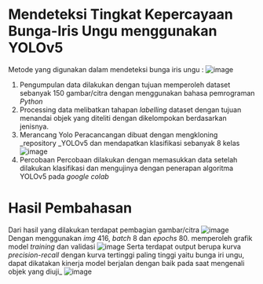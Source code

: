 # Mendeteksi Tingkat Kepercayaan Bunga-Iris Ungu menggunakan YOLOv5
Metode yang digunakan dalam mendeteksi bunga iris ungu :
![image](https://github.com/user-attachments/assets/5152613c-5788-44d3-89de-723744e9ab12)
1. Pengumpulan data dilakukan dengan tujuan memperoleh dataset sebanyak 150 gambar/citra dengan menggunakan bahasa pemrograman _Python_
2. Processing data melibatkan tahapan _labelling_ dataset dengan tujuan menandai objek yang diteliti dengan dikelompokan berdasarkan jenisnya.
3. Merancang Yolo
Peracancangan dibuat dengan mengkloning _repository _YOLOv5 dan mendapatkan klasifikasi sebanyak 8 kelas
![image](https://github.com/user-attachments/assets/cf141b35-a84d-4604-a235-f6c0cb6da14a)
4. Percobaan
Percobaan dilakukan dengan memasukkan data setelah dilakukan klasifikasi dan mengujinya dengan penerapan algoritma YOLOv5 pada _google colab_

# Hasil Pembahasan
Dari hasil yang dilakukan terdapat pembagian gambar/citra
![image](https://github.com/user-attachments/assets/0d4b1eac-fe65-4ff6-a89d-c12377c84ae2)
Dengan menggunakan _img_ 416, _batch_ 8 dan _epochs_ 80. memperoleh grafik model _training_ dan validasi
![image](https://github.com/user-attachments/assets/d3c782e5-3e5f-434e-a88f-a1188e00cd11)
Serta terdapat output berupa kurva _precision-recall_ dengan kurva tertinggi paling tinggi yaitu bunga iri ungu, dapat dikatakan kinerja model berjalan dengan baik pada saat mengenali objek yang diuji_
![image](https://github.com/user-attachments/assets/d326de3d-fa8a-4f67-8c80-939d80689256)
